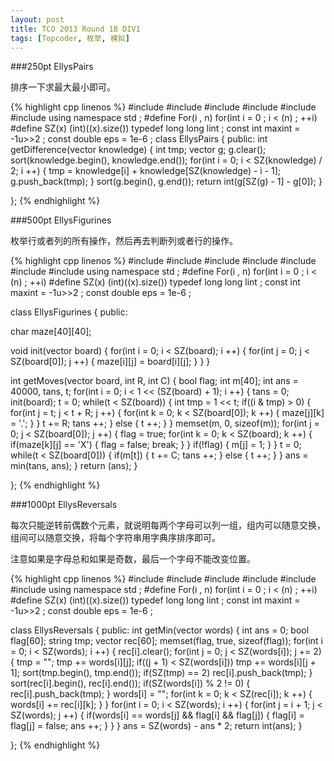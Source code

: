 ```yaml
---
layout: post
title: TCO 2013 Round 1B DIV1
tags: [Topcoder, 枚举, 模拟]
---
```


###250pt EllysPairs

排序一下求最大最小即可。

{% highlight cpp linenos %}
#include <cstdio>
#include <iostream>
#include <cstring>
#include <algorithm>
#include <cmath>
#include <vector>
using namespace std ;
#define For(i , n) for(int i = 0 ; i < (n) ; ++i)
#define SZ(x)  (int)((x).size())
typedef long long lint ;
const int maxint = -1u>>2 ;
const double eps = 1e-6 ; 
class EllysPairs
{
public:
int getDifference(vector <int> knowledge)
{
    int tmp;
    vector <int> g;
    g.clear();
    sort(knowledge.begin(), knowledge.end());
    for(int i = 0; i < SZ(knowledge) / 2; i ++) {
        tmp = knowledge[i] + knowledge[SZ(knowledge) - i - 1];
        g.push_back(tmp);
    }
    sort(g.begin(), g.end());
    return int(g[SZ(g) - 1] - g[0]);
}

};
{% endhighlight %}

###500pt EllysFigurines

枚举行或者列的所有操作，然后再去判断列或者行的操作。

{% highlight cpp linenos %}
#include <cstdio>
#include <iostream>
#include <cstring>
#include <algorithm>
#include <cmath>
#include <vector>
#include <queue>
using namespace std ;
#define For(i , n) for(int i = 0 ; i < (n) ; ++i)
#define SZ(x)  (int)((x).size())
typedef long long lint ;
const int maxint = -1u>>2 ;
const double eps = 1e-6 ;

class EllysFigurines
{
public:
 
char maze[40][40];

void init(vector <string> board) {
    for(int i = 0; i < SZ(board); i ++) {
        for(int j = 0; j < SZ(board[0]); j ++) {
            maze[i][j] = board[i][j];
        }
    }
}

int getMoves(vector <string> board, int R, int C) {
    bool flag;
    int m[40]; 
    int ans = 40000, tans, t;
    for(int i = 0; i < 1 << (SZ(board) + 1); i ++) {
        tans = 0;
        init(board);
        t = 0;
        while(t < SZ(board)) {
            int tmp = 1 << t;
            if((i & tmp) > 0) {
                for(int j = t; j < t + R; j ++) {
                    for(int k = 0; k < SZ(board[0]); k ++) {
                        maze[j][k] = '.';
                    }
                }
                t += R;
                tans ++;
            } 
            else {
                t ++;
            }
        }
        memset(m, 0, sizeof(m));
        for(int j = 0; j < SZ(board[0]); j ++) {
            flag = true;
            for(int k = 0; k < SZ(board); k ++) {
                if(maze[k][j] == 'X') {
                    flag = false;
                    break;
                }
            }
            if(!flag) {
                m[j] = 1;
            }
        }
        t = 0;
        while(t < SZ(board[0])) {
            if(m[t]) {
                t += C;
                tans ++;
            }
            else {
                t ++;
            }
        }
        ans = min(tans, ans);
    }
    return (ans);
}

};
{% endhighlight %}

###1000pt EllysReversals

每次只能逆转前偶数个元素，就说明每两个字母可以列一组，组内可以随意交换，组间可以随意交换，将每个字符串用字典序排序即可。

注意如果是字母总和如果是奇数，最后一个字母不能改变位置。

{% highlight cpp linenos %}
#include <cstdio>
#include <iostream>
#include <cstring>
#include <algorithm>
#include <cmath>
#include <vector>
using namespace std ;
#define For(i , n) for(int i = 0 ; i < (n) ; ++i)
#define SZ(x)  (int)((x).size())
typedef long long lint ;
const int maxint = -1u>>2 ;
const double eps = 1e-6 ; 

class EllysReversals
{
public:
int getMin(vector <string> words)
{
    int ans = 0;
    bool flag[60];
    string tmp;
    vector <string> rec[60];
    memset(flag, true, sizeof(flag));
    for(int i = 0; i < SZ(words); i ++) {
        rec[i].clear();
        for(int j = 0; j < SZ(words[i]); j += 2) { 
            tmp = "";
            tmp += words[i][j];
            if((j + 1) < SZ(words[i]))
                tmp += words[i][j + 1];
            sort(tmp.begin(), tmp.end());
            if(SZ(tmp) == 2)
                rec[i].push_back(tmp);
        }
        sort(rec[i].begin(), rec[i].end());
        if(SZ(words[i]) % 2 != 0) {
            rec[i].push_back(tmp);
        }
        words[i] = "";
        for(int k = 0; k < SZ(rec[i]); k ++) {
            words[i] += rec[i][k];
        }
    }
    for(int i = 0; i < SZ(words); i ++) {
        for(int j = i + 1; j < SZ(words); j ++) {
            if(words[i] == words[j] && flag[i] && flag[j]) {
                flag[i] = flag[j] = false;
                ans ++;
            }
        }
    }
    ans = SZ(words) - ans * 2;
    return int(ans);
}

};
{% endhighlight %}

